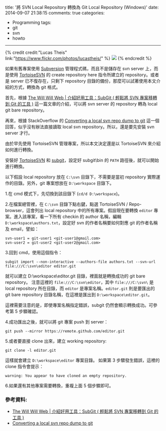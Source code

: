 title: '將 SVN Local Repository 轉換為 Git Local Repository (Windows)'
date: 2014-09-07 21:38:15
comments: true
categories:
  - Programming
tags:
  - git
  - svn
  - howto
---
{% credit credit:"Lucas Theis" link:"https://www.flickr.com/photos/lucastheis/" %}
![](https://s3.amazonaws.com/ooomf-com-files/Vo7YbYQQ8iyOo4J9bOoj_ggb24.jpg)
{% endcredit %}

如果有舊專案使用 [Subversion] 管理程式碼，而且不是儲存在 svn server 上，而是使用 [TortoiseSVN] 的 create repository here 指令所建立的 repository。或者是 server 已不復存在，只剩下 repository 目錄的備份，那麼可以試著使用本文介紹的方式，轉換為 git 格式。

<!-- more -->

首先，根據 [The Will Will Web | 介紹好用工具：SubGit ( 輕鬆將 SVN 專案移轉到 Git 的工具 )][Useful-tools-SubGit] 這一篇文章的介紹，可以將 svn server 的 repository 轉為 local git bare repository。

再來，根據 StackOverflow 的 [Converting a local svn repo dump to git][Converting a local svn] 這一個回答，似乎沒有辦法直接讀取 local svn repository。所以，還是要先安裝 svn server 才行。

由於早先使用 TortoiseSVN 管理專案，所以本文決定還是以 TortoiseSVN 來介紹如何進行轉換。

安裝好 [TortoiseSVN][TortoiseSVN Download] 和 [subgit][subgit download]，設定好 subgit\bin 的 `PATH` 路徑後，就可以開始進行轉換。

以下假設 local repository 放在 `C:\svn` 目錄下，不需要是當初 repository 實際運作的目錄。另外，git 專案想放在 `D:\workspace` 目錄下。

1.在 cmd 模式下，先切換到該目錄下 (`cd/d D:\workspace`)。

2.在檔案總管裡，在 `C:\svn` 目錄下點右鍵，點選 TortoiseSVN / Repo-browser，這會列出 local repository 中的所有專案。假設現在要轉換 `editor` 專案。進入該專案，看一下所有 checkin 的 author 名稱，編輯 `D:\workspace\authors.txt`，設定好 svn 的作者名稱要如何對應 git 的作者名稱及 email，譬如：

```
svn-user1 = git-user1 <git-user1@gmail.com>
svn-user2 = git-user2 <git-user2@gmail.com>
```

3.回到 cmd，使用這個指令：

```
subgit import --non-interactive --authors-file authors.txt --svn-url file:///C:\svn\editor editor.git
```

就可以建立 D:\workspace\editor.git 目錄，裡面就是轉換成功的 git bare repository。
注意這裡的 `file:///C:\svn\editor`，其中 `file:///C:\svn\` 是 local repository 所在目錄，而 `editor` 是專案名稱。`editor.git` 則是要匯出的 git bare repository 目錄名稱，在這裡是匯出到 `D:\workspace\editor.git`。

這裡需要注意的是，即使專案名稱指定錯誤，subgit 仍然會顯示轉換成功。可參考第 5 步驟確認。

4.成功匯出之後，就可以將 git 專案 push 到 server：

```
git push --mirror https://remote.github.com/editor.git
```

5.或者要直接 clone 出來，建立 working repository:

```
git clone -l editor.git
```

這樣就會建立 `D:\workspace\editor` 專案目錄。
如果第 3 步驟發生錯誤，這裡的 clone 指令會提示：

```
warning: You appear to have cloned an empty repository.
```

6.如果還有其他專案需要轉換，重複上面 5 個步驟即可。

### 參考資料:

* [The Will Will Web | 介紹好用工具：SubGit ( 輕鬆將 SVN 專案移轉到 Git 的工具 )][Useful-tools-SubGit]
* [Converting a local svn repo dump to git][Converting a local svn]

<!-- cross references -->


<!-- external references -->

[Subversion]: https://subversion.apache.org/
[TortoiseSVN]: http://tortoisesvn.net/
[TortoiseSVN Download]: http://sourceforge.net/projects/tortoisesvn
[subgit download]: http://subgit.com/download/index.html
[Useful-tools-SubGit]: http://blog.miniasp.com/post/2014/09/06/Useful-tools-SubGit-svn-to-git-migration.aspx "The Will Will Web | 介紹好用工具：SubGit ( 輕鬆將 SVN 專案移轉到 Git 的工具 )"
[Converting a local svn]: http://stackoverflow.com/a/16005321 "Converting a local svn repo dump to git"
